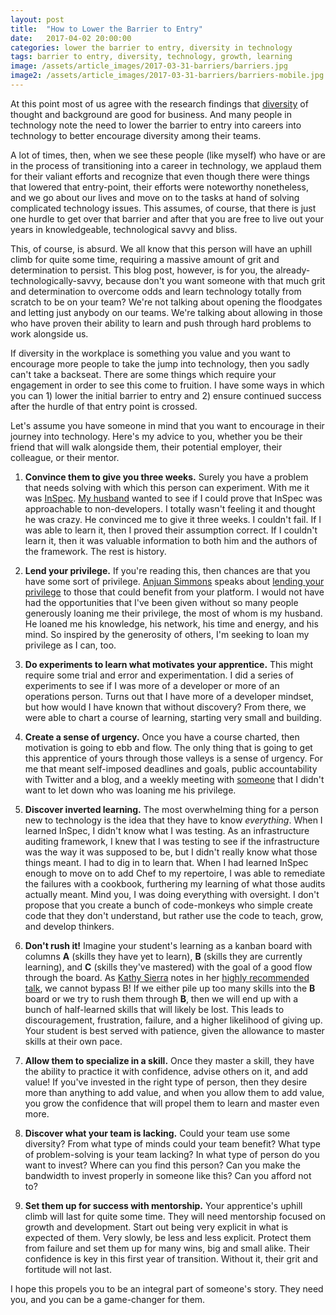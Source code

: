 ```yaml
---
layout: post
title:  "How to Lower the Barrier to Entry"
date:   2017-04-02 20:00:00
categories: lower the barrier to entry, diversity in technology
tags: barrier to entry, diversity, technology, growth, learning
image: /assets/article_images/2017-03-31-barriers/barriers.jpg
image2: /assets/article_images/2017-03-31-barriers/barriers-mobile.jpg
---
```

At this point most of us agree with the research findings that [diversity](http://www.diversitas.co.nz/Portals/25/Docs/Diversity%20Matters.pdf) of thought and background are good for business. And many people in technology note the need to lower the barrier to entry into careers into technology to better encourage diversity among their teams.

A lot of times, then, when we see these people (like myself) who have or are in the process of transitioning into a career in technology, we applaud them for their valiant efforts and recognize that even though there were things that lowered that entry-point, their efforts were noteworthy nonetheless, and we go about our lives and move on to the tasks at hand of solving complicated technology issues. This assumes, of course, that there is just one hurdle to get over that barrier and after that you are free to live out your years in knowledgeable, technological savvy and bliss.

This, of course, is absurd. We all know that this person will have an uphill climb for quite some time, requiring a massive amount of grit and determination to persist. This blog post, however, is for you, the already-technologically-savvy, because don't you want someone with that much grit and determination to overcome odds and learn technology totally from scratch to be on your team? We're not talking about opening the floodgates and letting just anybody on our teams. We're talking about allowing in those who have proven their ability to learn and push through hard problems to work alongside us. 

If diversity in the workplace is something you value and you want to encourage more people to take the jump into technology, then you sadly can't take a backseat. There are some things which require your engagement in order to see this come to fruition. I have some ways in which you can 1) lower the initial barrier to entry and 2) ensure continued success after the hurdle of that entry point is crossed.

Let's assume you have someone in mind that you want to encourage in their journey into technology. Here's my advice to you, whether you be their friend that will walk alongside them, their potential employer, their colleague, or their mentor.

1) **Convince them to give you three weeks.**
Surely you have a problem that needs solving with which this person can experiment. With me it was [InSpec](http://inspec.io/tutorials/). [My husband](http://hedge-ops.com/) wanted to see if I could prove that InSpec was approachable to non-developers. I totally wasn't feeling it and thought he was crazy. He convinced me to give it three weeks. I couldn't fail. If I was able to learn it, then I proved their assumption correct. If I couldn't learn it, then it was valuable information to both him and the authors of the framework. The rest is history.

2) **Lend your privilege.** 
If you're reading this, then chances are that you have some sort of privilege. [Anjuan Simmons](http://www.anjuansimmons.com/) speaks about [lending your privilege](http://www.anjuansimmons.com/my-talks/lendingprivilege) to those that could benefit from your platform. I would not have had the opportunities that I've been given without so many people generously loaning me their privilege, the most of whom is my husband. He loaned me his knowledge, his network, his time and energy, and his mind. So inspired by the generosity of others, I'm seeking to loan my privilege as I can, too.

3) **Do experiments to learn what motivates your apprentice.** 
This might require some trial and error and experimentation. I did a series of experiments to see if I was more of a developer or more of an operations person. Turns out that I have more of a developer mindset, but how would I have known that without discovery? From there, we were able to chart a course of learning, starting very small and building. 

4) **Create a sense of urgency.** 
Once you have a course charted, then motivation is going to ebb and flow. The only thing that is going to get this apprentice of yours through those valleys is a sense of urgency. For me that meant self-imposed deadlines and goals, public accountability with Twitter and a blog, and a weekly meeting with [someone](https://twitter.com/chri_hartmann) that I didn't want to let down who was loaning me his privilege.

5) **Discover inverted learning.** 
The most overwhelming thing for a person new to technology is the idea that they have to know _everything_. When I learned InSpec, I didn't know what I was testing. As an infrastructure auditing framework, I knew that I was testing to see if the infrastructure was the way it was supposed to be, but I didn't really know what those things meant. I had to dig in to learn that. When I had learned InSpec enough to move on to add Chef to my repertoire, I was able to remediate the failures with a cookbook, furthering my learning of what those audits actually meant. Mind you, I was doing everything with oversight. I don't propose that you create a bunch of code-monkeys who simple create code that they don't understand, but rather use the code to teach, grow, and develop thinkers. 

6) **Don't rush it!**
Imagine your student's learning as a kanban board with columns **A** (skills they have yet to learn), **B** (skills they are currently learning), and **C** (skills they've mastered) with the goal of a good flow through the board. As [Kathy Sierra](http://www.oreilly.com/pub/expert/kathysierra) notes in her [highly recommended talk](https://www.youtube.com/watch?v=FKTxC9pl-WM), we cannot bypass B! If we either pile up too many skills into the **B** board or we try to rush them through **B**, then we will end up with a bunch of half-learned skills that will likely be lost. This leads to discouragement, frustration, failure, and a higher likelihood of giving up. Your student is best served with patience, given the allowance to master skills at their own pace.

7) **Allow them to specialize in a skill.**
Once they master a skill, they have the ability to practice it with confidence, advise others on it, and add value! If you've invested in the right type of person, then they desire more than anything to add value, and when you allow them to add value, you grow the confidence that will propel them to learn and master even more. 

8) **Discover what your team is lacking.**
Could your team use some diversity? From what type of minds could your team benefit? What type of problem-solving is your team lacking? In what type of person do you want to invest? Where can you find this person? Can you make the bandwidth to invest properly in someone like this? Can you afford not to?

9) **Set them up for success with mentorship.**
Your apprentice's uphill climb will last for quite some time. They will need mentorship focused on growth and development. Start out being very explicit in what is expected of them. Very slowly, be less and less explicit. Protect them from failure and set them up for many wins, big and small alike. Their confidence is key in this first year of transition. Without it, their grit and fortitude will not last. 

I hope this propels you to be an integral part of someone's story. They need you, and you can be a game-changer for them. 